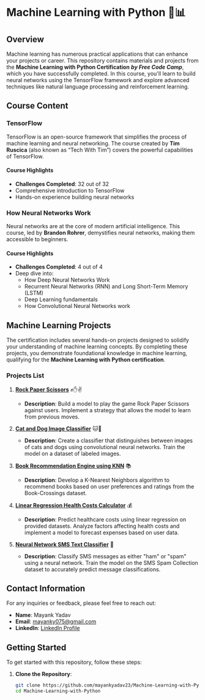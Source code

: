 # Machine Learning with Python 🤖📊

## Overview
Machine learning has numerous practical applications that can enhance your projects or career. This repository contains materials and projects from the **Machine Learning with Python Certification** ***by Free Code Camp***, which you have successfully completed. In this course, you'll learn to build neural networks using the TensorFlow framework and explore advanced techniques like natural language processing and reinforcement learning.

## Course Content

### TensorFlow
TensorFlow is an open-source framework that simplifies the process of machine learning and neural networking. The course created by **Tim Ruscica** (also known as “Tech With Tim”) covers the powerful capabilities of TensorFlow. 

#### Course Highlights
- **Challenges Completed**: 32 out of 32
- Comprehensive introduction to TensorFlow
- Hands-on experience building neural networks

### How Neural Networks Work
Neural networks are at the core of modern artificial intelligence. This course, led by **Brandon Rohrer**, demystifies neural networks, making them accessible to beginners. 

#### Course Highlights
- **Challenges Completed**: 4 out of 4
- Deep dive into:
  - How Deep Neural Networks Work
  - Recurrent Neural Networks (RNN) and Long Short-Term Memory (LSTM)
  - Deep Learning fundamentals
  - How Convolutional Neural Networks work

## Machine Learning Projects
The certification includes several hands-on projects designed to solidify your understanding of machine learning concepts. By completing these projects, you demonstrate foundational knowledge in machine learning, qualifying for the **Machine Learning with Python certification**.

### Projects List
1. **[Rock Paper Scissors](./Rock_Paper_Scissors)** ✊✋✌️
   - **Description**: Build a model to play the game Rock Paper Scissors against users. Implement a strategy that allows the model to learn from previous moves.

2. **[Cat and Dog Image Classifier](./Cat_and_Dog_Image_Classifier)** 🐱🐶
   - **Description**: Create a classifier that distinguishes between images of cats and dogs using convolutional neural networks. Train the model on a dataset of labeled images.

3. **[Book Recommendation Engine using KNN](./Book_Recommendation_Engine)** 📚
   - **Description**: Develop a K-Nearest Neighbors algorithm to recommend books based on user preferences and ratings from the Book-Crossings dataset.

4. **[Linear Regression Health Costs Calculator](./Linear_Regression_Health_Costs_Calculator)** 💰
   - **Description**: Predict healthcare costs using linear regression on provided datasets. Analyze factors affecting health costs and implement a model to forecast expenses based on user data.

5. **[Neural Network SMS Text Classifier](./Neural_Network_SMS_Text_Classifier)** 📱
   - **Description**: Classify SMS messages as either "ham" or "spam" using a neural network. Train the model on the SMS Spam Collection dataset to accurately predict message classifications.

## Contact Information
For any inquiries or feedback, please feel free to reach out:

- **Name**: Mayank Yadav
- **Email**: [mayanky075@gmail.com](mailto:mayanky075@gmail.com)
- **LinkedIn**: [LinkedIn Profile](https://www.linkedin.com/in/mayankyadv/)

## Getting Started
To get started with this repository, follow these steps:

1. **Clone the Repository**:
   ```bash
   git clone https://github.com/mayankyadav23/Machine-Learning-with-Python.git
   cd Machine-Learning-with-Python
